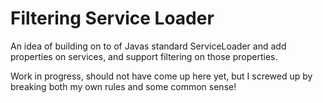 # Filtering Service Loader

An idea of building on to of Javas standard ServiceLoader and add properties on services, and support filtering on those properties.

Work in progress, should not have come up here yet, but I screwed up by breaking both my own rules and some common sense!
